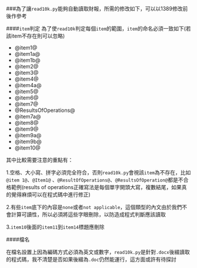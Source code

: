 ###為了讓`read10k.py`能夠自動讀取財報，所需的修改如下，可以以1389修改前後作參考


####`item`判定
為了使`read10k`判定每個`item`的範圍，`item`的命名必須一致如下(若該item不存在則可以忽略)
* @item1@
* @item1a@
* @item1b@
* @item2@
* @item3@
* @item4@
* @item4a@
* @item5@
* @item6@
* @item7@
* @ResultsOfOperations@
* @item7a@
* @item8@
* @item9@
* @item9a@
* @item9b@
* @item10@

其中比較需要注意的重點有：

1.空格、大小寫、拼字必須完全符合，否則`read10k.py`會視該`item`為不存在，比如 `@item 1@`、`@Item1@`   、`@ResultOfOperations@`、`@ResultsOfOperation@`都是不合格範例(results of operations正確寫法是每個單字開頭大寫，複數結尾，如果真的覺得麻煩可以在程式碼中進行修正)

2.有些`item`底下的內容是`none`或者`not applicable`，這個類型的內文由於我們不會計算可讀性，所以必須將這些字眼刪除，以防造成程式判斷應該讀取

3.`item10`後面的`item11`到`item14`標題應刪除

####檔名

在檔名設置上因為編碼方式必須為英文或數字，`read10k.py`是針對`.docx`後綴讀取的程式碼，我不清楚是否如果後綴為`.doc`仍然能運行，這方面或許有待探討




